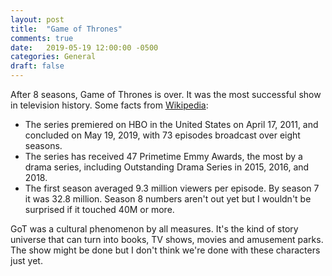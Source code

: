 ```yaml
---
layout: post
title:  "Game of Thrones"
comments: true
date:   2019-05-19 12:00:00 -0500
categories: General
draft: false
--- 
```


After 8 seasons, Game of Thrones is over. It was the most successful show in television history. Some facts from [Wikipedia](https://en.wikipedia.org/wiki/Game_of_Thrones):

- The series premiered on HBO in the United States on April 17, 2011, and concluded on May 19, 2019, with 73 episodes broadcast over eight seasons.
- The series has received 47 Primetime Emmy Awards, the most by a drama series, including Outstanding Drama Series in 2015, 2016, and 2018.
- The first season averaged 9.3 million viewers per episode. By season 7 it was 32.8 million. Season 8 numbers aren't out yet but I wouldn't be surprised if it touched 40M or more. 

GoT was a cultural phenomenon by all measures. It's the kind of story universe that can turn into books, TV shows, movies and amusement parks. The show might be done but I don't think we're done with these characters just yet. 